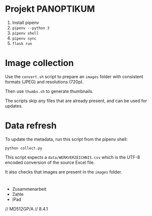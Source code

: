 Projekt PANOPTIKUM
==================

1. Install pipenv
2. `pipenv --python 3`
3. `pipenv shell`
4. `pipenv sync`
5. `flask run`

# Image collection

Use the `convert.sh` script to prepare an `images` folder with consistent formats (JPEG) and resolutions (720p).

Then use `thumbs.sh` to generate thumbnails.

The scripts skip any files that are already present, and can be used for updates.

# Data refresh

To update the metadata, run this script from the pipenv shell:

`python collect.py`

This script expects a `data/WERKVERZEICHNIS.csv` which is the UTF-8 encoded conversion of the source Excel file.

It also checks that images are present in the `images` folder.

#

- Zusammenarbeit
- Zahle
- iPad

// MD512GP/A
// 8.4.1
